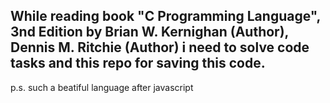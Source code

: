 While reading book "C Programming Language", 3nd Edition
by Brian W. Kernighan (Author), Dennis M. Ritchie (Author) 
i need to solve code tasks and this repo for saving this code.
-
p.s. such a beatiful language after javascript
